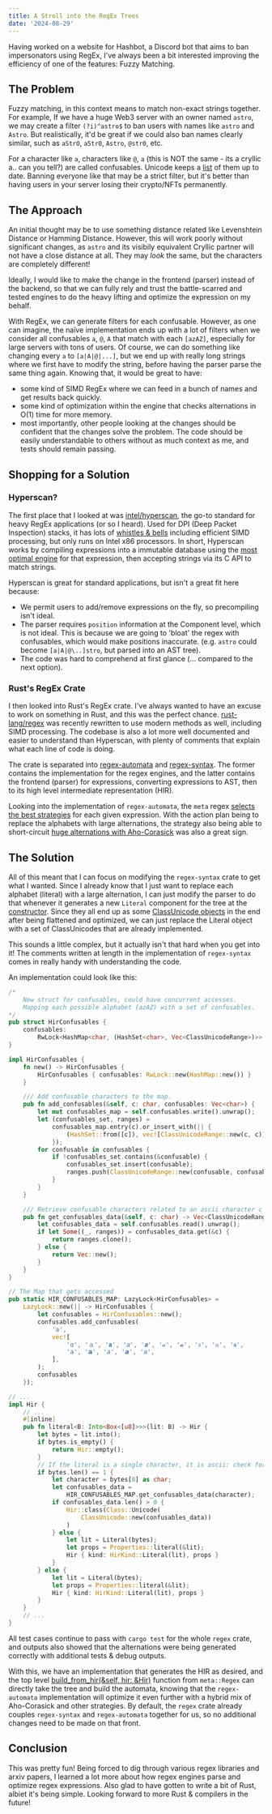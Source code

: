 ```yaml
---
title: A Stroll into the RegEx Trees
date: '2024-08-29'
---
```


Having worked on a website for Hashbot, a Discord bot that aims to ban impersonators
using RegEx, I've always been a bit interested improving the efficiency of one of the features: Fuzzy Matching.

## The Problem
Fuzzy matching, in this context means to match non-exact strings together. For example, If we have a huge Web3 server with an owner named `astro`, we may create a filter `(?i)^astro$` to ban users with names like `astro` and `Astro`. But realistically, it'd be great if we could also ban names clearly similar, such as `aStrO`, `a5tr0`, `Astro`, `@str0`, etc.

For a character like `a`, characters like `@`, `а` (this is NOT the same - its a cryllic a.. can you tell?) are called confusables. Unicode keeps a [list](https://www.unicode.org/Public/security/latest/confusables.txt) of them up to date. Banning everyone like that may be a strict filter, but it's better than having users in your server losing their crypto/NFTs permanently.

## The Approach
An initial thought may be to use something distance related like Levenshtein Distance or Hamming Distance. However, this will work poorly without significant changes, as `astro` and its visibily equivalent Cryllic partner will not have a close distance at all. They may *look* the same, but the characters are completely different!

Ideally, I would like to make the change in the frontend (parser) instead of the backend, so that we can fully rely and trust the battle-scarred and tested engines to do the heavy lifting and optimize the expression on my behalf.

With RegEx, we can generate filters for each confusable. However, as one can imagine, the naïve implementation ends up with a lot of filters when we consider all confusables `a`, `@`, `A` that match with each `[azAZ]`, especially for large servers with tons of users. Of course, we can do something like changing every `a` to `[a|A|@|...]`, but we end up with really long strings where we first have to modify the string, before having the parser parse the same thing again. Knowing that, it would be great to have:

- some kind of SIMD RegEx where we can feed in a bunch of names and get results back quickly.
- some kind of optimization within the engine that checks alternations in O(1) time for more memory.
- most importantly, other people looking at the changes should be confident that the changes solve the problem. The code should be easily understandable to others without as much context as me, and tests should remain passing.

## Shopping for a Solution

### Hyperscan?

<!-- <div class="video">
    <iframe width="100%" height="100%" src="https://www.youtube-nocookie.com/embed/Le67mP-jIa8?si=paNQ_CrtdB_iJy0j" title="YouTube video player" frameborder="0" allow="accelerometer; autoplay; clipboard-write; encrypted-media; gyroscope; picture-in-picture;" referrerpolicy="strict-origin-when-cross-origin" allowfullscreen/>
</div> -->

The first place that I looked at was [intel/hyperscan](https://github.com/intel/hyperscan), the go-to standard for heavy RegEx applications (or so I heard). Used for DPI (Deep Packet Inspection) stacks, it has lots of [whistles & bells](https://www.usenix.org/sites/default/files/conference/protected-files/nsdi19_slides_wang_xiang.pdf) including efficient SIMD processing, but only runs on Intel x86 processors. In short, Hyperscan works by compiling expressions into a immutable database using the [most optimal engine](https://www.intel.com/content/www/us/en/collections/libraries/hyperscan/regular-expression-match.html) for that expression, then accepting strings via its C API to match strings.

Hyperscan is great for standard applications, but isn't a great fit here because:

- We permit users to add/remove expressions on the fly, so precompiling isn't ideal.
- The parser requires `position` information at the Component level, which is not ideal. This is because we are going to 'bloat' the regex with confusables, which would make positions inaccurate. (e.g. `astro` could become `[a|A|@\..]stro`, but parsed into an AST tree).
- The code was hard to comprehend at first glance (... compared to the next option).

### Rust's RegEx Crate
I then looked into Rust's RegEx crate. I've always wanted to have an excuse to work on something in Rust, and this was the perfect chance. [rust-lang/regex](https://github.com/rust-lang/regex) was recently rewritten to use modern methods as well, including SIMD processing. The codebase is also a lot more well documented and easier to understand than Hyperscan, with plenty of comments that explain what each line of code is doing.

The crate is separated into [regex-automata](https://github.com/rust-lang/regex/tree/master/regex-automata) and [regex-syntax](https://github.com/rust-lang/regex/tree/master/regex-syntax). The former contains the implementation for the regex engines, and the latter contains the frontend (parser) for expressions, converting expressions to AST, then to its high level intermediate representation (HIR).

Looking into the implementation of `regex-automata`, the `meta` regex [selects the best
strategies](https://docs.rs/regex-automata/latest/regex_automata/#should-i-be-using-this-crate) for each given expression. With the action plan being to replace the alphabets with large alternations, the strategy also being able to short-circuit [huge alternations with Aho-Corasick](https://github.com/rust-lang/regex/blob/ab88aa5c6824ebe7c4b4c72fe5191681783b3a68/regex-automata/src/meta/strategy.rs#L122) was also a great sign.

## The Solution
All of this meant that  I can focus on modifying the `regex-syntax` crate to get what I wanted. Since I already know that I just want to replace each alphabet (literal) with a large alternation, I can just modify the parser to do that whenever it generates a new `Literal` component for the tree at the [constructor](https://github.com/rust-lang/regex/blob/ab88aa5c6824ebe7c4b4c72fe5191681783b3a68/regex-syntax/src/hir/mod.rs#L342). Since they all end up as some [ClassUnicode objects](https://github.com/rust-lang/regex/blob/ab88aa5c6824ebe7c4b4c72fe5191681783b3a68/regex-syntax/src/hir/mod.rs#L593) in the end after being flattened and optimized, we can just replace the Literal object with a set of ClassUnicodes that are already implemented.

This sounds a little complex, but it actually isn't that hard when you get into it! The comments written at length in the implementation of `regex-syntax` comes in really handy with understanding the code.

An implementation could look like this:

```rust
/*
    New struct for confusables, could have concurrent accesses.
    Mapping each possible alphabet (azAZ) with a set of confusables.
*/
pub struct HirConfusables {
    confusables:
        RwLock<HashMap<char, (HashSet<char>, Vec<ClassUnicodeRange>)>>,
}

impl HirConfusables {
    fn new() -> HirConfusables {
        HirConfusables { confusables: RwLock::new(HashMap::new()) }
    }

    /// Add confusable characters to the map.
    pub fn add_confusables(&self, c: char, confusables: Vec<char>) {
        let mut confusables_map = self.confusables.write().unwrap();
        let (confusables_set, ranges) =
            confusables_map.entry(c).or_insert_with(|| {
                (HashSet::from([c]), vec![ClassUnicodeRange::new(c, c)])
            });
        for confusable in confusables {
            if !confusables_set.contains(&confusable) {
                confusables_set.insert(confusable);
                ranges.push(ClassUnicodeRange::new(confusable, confusable));
            }
        }
    }

    /// Retrieve confusable characters related to an ascii character c
    pub fn get_confusables_data(&self, c: char) -> Vec<ClassUnicodeRange> {
        let confusables_data = self.confusables.read().unwrap();
        if let Some((_, ranges)) = confusables_data.get(&c) {
            return ranges.clone();
        } else {
            return Vec::new();
        }
    }
}

// The Map that gets accessed
pub static HIR_CONFUSABLES_MAP: LazyLock<HirConfusables> =
    LazyLock::new(|| -> HirConfusables {
        let confusables = HirConfusables::new();
        confusables.add_confusables(
            'a',
            vec![
                'ɑ', 'ａ', '𝐚', '𝑎', '𝒂', '𝒶', '𝓪', '𝔞', '𝕒', '𝖆',
                '𝖺', '𝗮', '𝘢', '𝙖', '𝚊',
            ],
        );
        confusables
    });

// ...
impl Hir {
    // ...
    #[inline]
    pub fn literal<B: Into<Box<[u8]>>>(lit: B) -> Hir {
        let bytes = lit.into();
        if bytes.is_empty() {
            return Hir::empty();
        }
        // If the literal is a single character, it is ascii: check for confusables
        if bytes.len() == 1 {
            let character = bytes[0] as char;
            let confusables_data =
                HIR_CONFUSABLES_MAP.get_confusables_data(character);
            if confusables_data.len() > 0 {
                Hir::class(Class::Unicode(
                    ClassUnicode::new(confusables_data))
                )
            } else {
                let lit = Literal(bytes);
                let props = Properties::literal(&lit);
                Hir { kind: HirKind::Literal(lit), props }
            }
        } else {
            let lit = Literal(bytes);
            let props = Properties::literal(&lit);
            Hir { kind: HirKind::Literal(lit), props }
        }
    }
    // ...
}
```

All test cases continue to pass with `cargo test` for the whole `regex` crate, and outputs also showed
that the alternations were being generated correctly with additional tests & debug outputs.

With this, we have an implementation that generates the HIR as desired, and the top level [build_from_hir(&self, hir: &Hir)](https://docs.rs/regex-automata/latest/regex_automata/meta/struct.Builder.html#method.build_from_hir) function from `meta::Regex` can directly take the tree and build the automata, knowing that the `regex-automata` implementation will optimize it even further with a hybrid mix of Aho-Corasick and other strategies. By default, the `regex` crate already couples `regex-syntax` and `regex-automata` together for us, so no additional changes need to be made on that front.

## Conclusion
This was pretty fun! Being forced to dig through various regex libraries and arxiv papers, I learned a lot more about how regex engines parse and optimize regex expressions. Also glad to have gotten to write a bit of Rust, albiet it's being simple. Looking forward to more Rust & compilers in the future!
